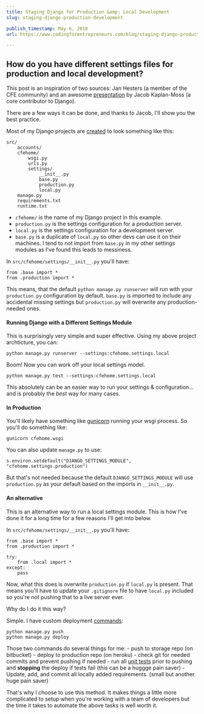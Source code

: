 ```yaml
---
title: Staging Django for Production &amp; Local Development
slug: staging-django-production-development

publish_timestamp: May 6, 2018
url: https://www.codingforentrepreneurs.com/blog/staging-django-production-development/

---
```


## How do you have different settings files for production and local development?

This post is an inspiration of two sources: Jan Hesters (a member of the CFE community) and an awesome [presentation](http://lanyrd.com/sgbwt/) by Jacob Kaplan-Moss (a core contributor to Django).

There are a few ways it can be done, and thanks to Jacob, I'll show you the best practice.

Most of my Django projects are [created](https://www.codingforentrepreneurs.com/blog/create-a-blank-django-project/) to look something like this:

```
src/
    accounts/
    cfehome/
        wsgi.py
        urls.py
        settings/
            __init__.py
            base.py
            production.py
            local.py
    manage.py
    requirements.txt
    runtime.txt
```


- `cfehome/` is the name of my Django project in this example.
- `production.py` is the settings configuration for a production server.
- `local.py` is the settings configuration for a development server.
- `base.py` is a duplicate of `local.py` so other devs can use it on their machines. I tend to not import from `base.py` in my other settings modules as I've found this leads to messiness. 


In `src/cfehome/settings/__init__.py` you'll have:

```
from .base import *
from .production import *
```

This means, that the default `python manage.py runserver` will run with your `production.py` configuration by default. `base.py` is imported to include any accidental missing settings but `production.py` will overwrite any production-needed ones.


#### Running Django with a Different Settings Module
This is surprisingly very simple and super effective. Using my above project archticture, you can:

```
python manage.py runserver --settings:cfehome.settings.local
```
Boom! Now you can work off your local settings model. 


```
python manage.py test --settings:cfehome.settings.local
```

This absolutely can be an easier way to run your settings & configuration... and is probably the *best* way for many cases.

#### In Production
You'll likely have something like [gunicorn](http://gunicorn.org/) running your wsgi process. So you'll do something like:
```
gunicorn cfehome.wsgi
```
You can also update `manage.py` to use:
```
s.environ.setdefault("DJANGO_SETTINGS_MODULE", "cfehome.settings.production")
```
But that's not needed because the default `DJANGO_SETTINGS_MODULE` will use `production.py` as your default based on the imports in `__init__.py`.

#### An alternative

This is an alternative way to run a local settings module. This is how I've done it for a long time for a few reasons I'll get into below.

In `src/cfehome/settings/__init__.py` you'll have:

```
from .base import *
from .production import *

try:
    from .local import *
except:
    pass
```

Now, what this does is overwrite `production.py` if `local.py` is present. That means you'll have to update your `.gitignore` file to have `local.py` included so you're not pushing that to a live server ever.

Why do I do it this way?

Simple. I have custom deployment [commands](https://docs.djangoproject.com/en/2.0/howto/custom-management-commands/#management-commands-and-locales):
```
python manage.py push
python manage.py deploy
```

Those two commands do several things for me: 
    - push to storage repo (on bitbucket) 
    - deploy to production repo (on heroku)
    - check git for needed commits and prevent pushing if needed
    - run all [unit tests](https://www.codingforentrepreneurs.com/projects/django-tests-unleashed/) prior to pushing and **stopping** the deploy if tests fail (this can be a huggge pain saver)
    - Update, add, and commit all locally added requirements. (small but another huge pain saver)

That's why I choose to use this method. It makes things a little more complicated to setup when you're working with a team of developers but the time it takes to automate the above tasks is well worth it.